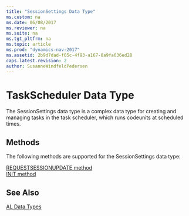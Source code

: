 ```yaml
---
title: "SessionSettings Data Type"
ms.custom: na
ms.date: 06/08/2017
ms.reviewer: na
ms.suite: na
ms.tgt_pltfrm: na
ms.topic: article
ms.prod: "dynamics-nav-2017"
ms.assetid: 2b9d7dad-f05c-4f93-a167-8a9fa036ed28
caps.latest.revision: 2
author: SusanneWindfeldPedersen
---
```

# TaskScheduler Data Type
The SessionSettings data type is a complex data type for creating and managing tasks in the task scheduler, which runs codeunits at scheduled times.  

## Methods
The following methods are supported for the SessionSettings data type:

[REQUESTSESSIONUPDATE method](../methods/devenv-requestsessionupdate-method.md)   
[INIT method](../methods/devenv-init-method.md)   

## See Also  
[AL Data Types](devenv-al-data-types.md)  